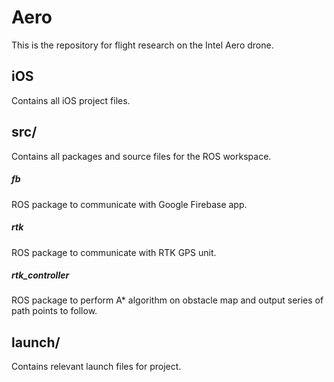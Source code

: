 # Aero
This is the repository for flight research on the Intel Aero drone.


## iOS
Contains all iOS project files.

## src/
Contains all packages and source files for the ROS workspace.

##### fb
ROS package to communicate with Google Firebase app.

##### rtk
ROS package to communicate with RTK GPS unit.

##### rtk_controller
ROS package to perform A* algorithm on obstacle map and output series of path points to follow.

## launch/ 
Contains relevant launch files for project.
